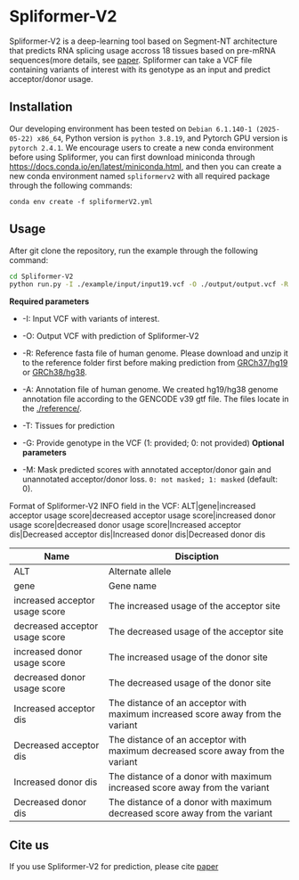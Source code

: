 # Spliformer-V2

Spliformer-V2 is a deep-learning tool based on Segment-NT architecture that predicts RNA splicing usage accross 18 tissues based on pre-mRNA sequences(more details, see [paper](). Spliformer can take a VCF file containing variants of interest with its genotype as an input and predict acceptor/donor usage. 

## Installation

Our developing environment has been tested on ```Debian 6.1.140-1 (2025-05-22) x86_64```, Python version is ```python 3.8.19```, and Pytorch GPU version is ```pytorch 2.4.1```.
We encourage users to create a new conda environment before using Spliformer, you can first download miniconda through <https://docs.conda.io/en/latest/miniconda.html>, and then you can create a new conda environment named ```spliformerv2```  with all required package through the following commands:
```
conda env create -f spliformerV2.yml
``` 

## Usage
After git clone the repository, run the example through the following command:
```sh
cd Spliformer-V2
python run.py -I ./example/input/input19.vcf -O ./output/output.vcf -R ./reference/hg19.fa -A ./reference/grch37.txt  -M 0 -T LMC -G 1
```
**Required parameters**


-   -I: Input VCF with variants of interest.
-   -O: Output VCF with prediction of Spliformer-V2
-   -R: Reference fasta file of human genome. Please download and unzip it to the reference folder first before making prediction from [GRCh37/hg19](http://hgdownload.cse.ucsc.edu/goldenPath/hg19/bigZips/hg19.fa.gz) or [GRCh38/hg38](http://hgdownload.cse.ucsc.edu/goldenPath/hg38/bigZips/hg38.fa.gz).
-   -A: Annotation file of human genome.  We created hg19/hg38 genome annotation file according to the GENCODE v39 gtf file. The files locate in the [./reference/](https://github.com/TJ-zhanglab/Spliformer-V2/tree/main/reference).
-   -T: Tissues for prediction
-   -G: Provide genotype in the VCF (1: provided; 0: not provided)
**Optional parameters**


-   -M: Mask predicted scores with annotated acceptor/donor gain and unannotated acceptor/donor loss. ```0: not masked; 1: masked``` (default: 0).

Format of Spliformer-V2 INFO field in the VCF: ALT|gene|increased acceptor usage score|decreased acceptor usage score|increased donor usage score|decreased donor usage score|Increased acceptor dis|Decreased acceptor dis|Increased donor dis|Decreased donor dis

|Name                          |Disciption                         |
|-------------------------------|-----------------------------|
|ALT            |Alternate allele            |
|gene            |Gene name            |
|increased acceptor usage score| The increased usage of the acceptor site|
|decreased acceptor usage score| The decreased usage of the acceptor site|
|increased donor usage score| The increased usage of the donor site|
|decreased donor usage score| The decreased usage of the donor site|
|Increased acceptor dis|The distance of an acceptor with maximum increased score away from the variant|
|Decreased acceptor dis|The distance of an acceptor with maximum decreased score away from the variant|
|Increased donor dis|The distance of a donor with maximum increased score away from the variant|
|Decreased donor dis|The distance of a donor with maximum decreased score away from the variant|

## Cite us
If you use Spliformer-V2 for prediction, please cite [paper]()

